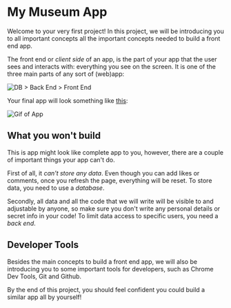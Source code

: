 # My Museum App

Welcome to your very first project! In this project, we will be introducing you to all important concepts all the important concepts needed to build a front end app.

The front end or _client side_ of an app, is the part of your app that the user sees and interacts with: everything you see on the screen. It is one of the three main parts of any sort of (web)app:

![DB > Back End > Front End]()

Your final app will look something like [this](linkToDeployedVersionOfApp):

![Gif of App]()

## What you won't build

This is app might look like complete app to you, however, there are a couple of important things your app can't do. 

First of all, it _can't store any data_. Even though you can add likes or comments, once you refresh the page, everything will be reset. To store data, you need to use a _database_.

Secondly, all data and all the code that we will write will be visible to and adjustable by anyone, so make sure you don't write any personal details or secret info in your code! To limit data access to specific users, you need a _back end_.

## Developer Tools
Besides the main concepts to build a front end app, we will also be introducing you to some important tools for developers, such as Chrome Dev Tools, Git and Github.

By the end of this project, you should feel confident you could build a similar app all by yourself!



